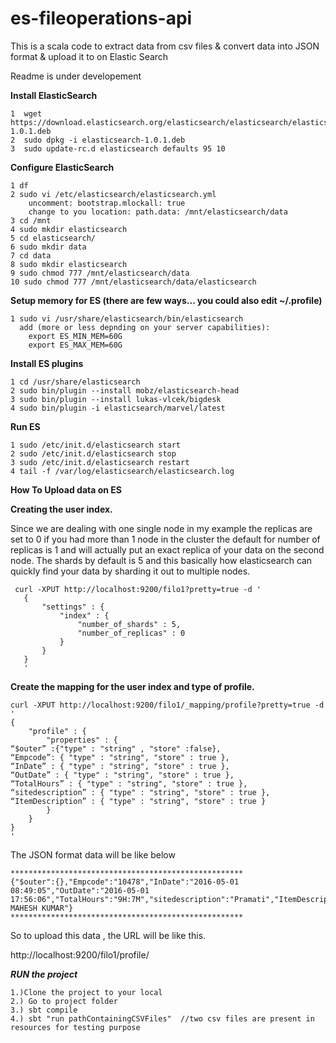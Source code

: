 # es-fileoperations-api
This is a scala code to extract data from csv files & convert data into JSON format & upload it to on Elastic Search 

Readme is under developement


**Install ElasticSearch**
```
1  wget https://download.elasticsearch.org/elasticsearch/elasticsearch/elasticsearch-1.0.1.deb
2  sudo dpkg -i elasticsearch-1.0.1.deb
3  sudo update-rc.d elasticsearch defaults 95 10
```


**Configure ElasticSearch**
````
1 df
2 sudo vi /etc/elasticsearch/elasticsearch.yml
    uncomment: bootstrap.mlockall: true
    change to you location: path.data: /mnt/elasticsearch/data
3 cd /mnt
4 sudo mkdir elasticsearch
5 cd elasticsearch/
6 sudo mkdir data
7 cd data
8 sudo mkdir elasticsearch
9 sudo chmod 777 /mnt/elasticsearch/data
10 sudo chmod 777 /mnt/elasticsearch/data/elasticsearch
````

**Setup memory for ES (there are few ways... you could also edit ~/.profile)**
````
1 sudo vi /usr/share/elasticsearch/bin/elasticsearch
  add (more or less depnding on your server capabilities): 
    export ES_MIN_MEM=60G
    export ES_MAX_MEM=60G
````  
**Install ES plugins**
````
1 cd /usr/share/elasticsearch
2 sudo bin/plugin --install mobz/elasticsearch-head
3 sudo bin/plugin --install lukas-vlcek/bigdesk
4 sudo bin/plugin -i elasticsearch/marvel/latest

````
**Run ES**
````
1 sudo /etc/init.d/elasticsearch start
2 sudo /etc/init.d/elasticsearch stop
3 sudo /etc/init.d/elasticsearch restart
4 tail -f /var/log/elasticsearch/elasticsearch.log
````

**How To Upload data on ES**

**Creating the user index.**


Since we are dealing with one single node in my example the replicas are set to 0
if you had more than 1 node in the cluster the default for number of replicas is 1 
and will actually put an exact replica of your data on the second node. The shards 
by default is 5 and this basically how elasticsearch can quickly find your data by 
sharding it out to multiple nodes. 

````
 curl -XPUT http://localhost:9200/filo1?pretty=true -d '
   {
       "settings" : {
           "index" : {
               "number_of_shards" : 5,
               "number_of_replicas" : 0
           }
       }
   }
   '
````




**Create the mapping for the user index and type of profile.**

````
curl -XPUT http://localhost:9200/filo1/_mapping/profile?pretty=true -d '
{
    "profile" : {
        "properties" : {
“$outer” :{"type" : "string" , "store" :false},
“Empcode”: { "type" : "string", "store" : true },
“InDate” : { "type" : "string", "store" : true },
“OutDate” : { "type" : "string", "store" : true },
“TotalHours” : { "type" : "string", "store" : true },
“sitedescription” : { "type" : "string", "store" : true },
“ItemDescription” : { "type" : "string", "store" : true }
        }
    }
}
'
````

The JSON format data will be like below
````
****************************************************
{"$outer":{},"Empcode":"10478","InDate":"2016-05-01 08:49:05","OutDate":"2016-05-01 17:56:06","TotalHours":"9H:7M","sitedescription":"Pramati","ItemDescription":"PAJARI MAHESH KUMAR"}
****************************************************
````
So to upload this data  , the URL will be like this.

http://localhost:9200/filo1/profile/

***RUN the project***

```
1.)Clone the project to your local
2.) Go to project folder
3.) sbt compile
4.) sbt "run pathContainingCSVFiles"  //two csv files are present in resources for testing purpose


```